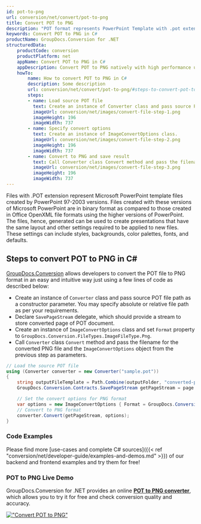 ```yaml
---
id: pot-to-png
url: conversion/net/convert/pot-to-png
title: Convert POT to PNG
description: "POT format represents PowerPoint Template with .pot extension. Learn how to convert POT to PNG file programmatically in C# language using GroupDocs.Conversion for .NET library."
keywords: Convert POT to PNG in C#
productName: GroupDocs.Conversion for .NET
structuredData:
    productCode: conversion
    productPlatform: net
    appName: Convert POT to PNG in C#
    appDescription: Convert POT to PNG natively with high performance using C# language and server side GroupDocs.Conversion for .NET APIs, without the use of any software like Microsoft or Open Office.
    howTo:
        name: How to convert POT to PNG in C# 
        description: Some description
        url: conversion/net/convert/pot-to-png/#steps-to-convert-pot-to-png-in-c
        steps:
        - name: Load source POT file 
          text: Create an instance of Converter class and pass source POT file path as a constructor parameter. You may specify absolute or relative file path as per your requirements. 
          imageUrl: conversion/net/images/convert-file-step-1.png
          imageHeight: 196
          imageWidth: 737
        - name: Specify convert options 
          text: Create an instance of ImageConvertOptions class.
          imageUrl: conversion/net/images/convert-file-step-2.png
          imageHeight: 196
          imageWidth: 737
        - name: Convert to PNG and save result 
          text: Call Converter class Convert method and pass the filename for the converted HTML file and the ImageConvertOptions object from the previous step as parameters.
          imageUrl: conversion/net/images/convert-file-step-3.png
          imageHeight: 196
          imageWidth: 737
---
```


Files with .POT extension represent Microsoft PowerPoint template files created by PowerPoint 97-2003 versions. Files created with these versions of Microsoft PowerPoint are in binary format as compared to those created in Office OpenXML file formats using the higher versions of PowerPoint. The files, hence, generated can be used to create presentations that have the same layout and other settings required to be applied to new files. These settings can include styles, backgrounds, color palettes, fonts, and defaults.

## Steps to convert POT to PNG in C#

[GroupDocs.Conversion](https://products.groupdocs.com/conversion/net) allows developers to convert the POT file to PNG format in an easy and intuitive way just using a few lines of code as described below:

* Create an instance of `Converter` class and pass source POT file path as a constructor parameter. You may specify absolute or relative file path as per your requirements. 
* Declare `SavePageStream` delegate, which should provide a stream to store converted page of POT document.
* Create an instance of `ImageConvertOptions` class and set `Format` property to `GroupDocs.Conversion.FileTypes.ImageFileType.Png`.
* Call `Converter` class `Convert` method and pass the filename for the converted PNG file and the `ImageConvertOptions` object from the previous step as parameters.

```csharp
// Load the source POT file
using (Converter converter = new Converter("sample.pot"))
{
    string outputFileTemplate = Path.Combine(outputFolder, "converted-page-{0}.png");
    GroupDocs.Conversion.Contracts.SavePageStream getPageStream = page => new FileStream(string.Format(outputFileTemplate, page), FileMode.Create);

    // Set the convert options for PNG format
    var options = new ImageConvertOptions { Format = GroupDocs.Conversion.FileTypes.ImageFileType.Png };   
    // Convert to PNG format
    converter.Convert(getPageStream, options);
}
```

### Code Examples

Please find more [use-cases and complete C# sources]({{< ref "conversion/net/developer-guide/examples-and-demos.md" >}}) of our backend and frontend examples and try them for free!

### POT to PNG Live Demo

GroupDocs.Conversion for .NET provides an online [**POT to PNG converter**](https://products.groupdocs.app/conversion/pot-to-png), which allows you to try it for free and check conversion quality and accuracy.

[!["Convert POT to PNG"](conversion/net/images/convert-to-png/convert-pot-to-png.png)](https://products.groupdocs.app/conversion/pot-to-png)